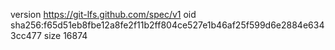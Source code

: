 version https://git-lfs.github.com/spec/v1
oid sha256:f65d51eb8fbe12a8fe2f11b2ff804ce527e1b46af25f599d6e2884e6343cc477
size 16874
